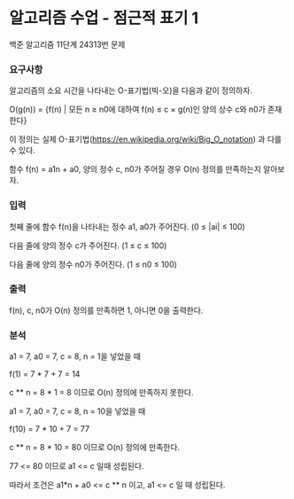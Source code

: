 # 알고리즘 수업 - 점근적 표기 1
<p>
백준 알고리즘 11단계 24313번 문제
</p>

### 요구사항 
알고리즘의 소요 시간을 나타내는 O-표기법(빅-오)을 다음과 같이 정의하자.

O(g(n)) = {f(n) | 모든 n ≥ n0에 대하여 f(n) ≤ c × g(n)인 양의 상수 c와 n0가 존재한다}

이 정의는 실제 O-표기법(https://en.wikipedia.org/wiki/Big_O_notation) 과 다를 수 있다.

함수 f(n) = a1n + a0, 양의 정수 c, n0가 주어질 경우 O(n) 정의를 만족하는지 알아보자.
### 입력
첫째 줄에 함수 f(n)을 나타내는 정수 a1, a0가 주어진다. (0 ≤ |ai| ≤ 100)

다음 줄에 양의 정수 c가 주어진다. (1 ≤ c ≤ 100)

다음 줄에 양의 정수 n0가 주어진다. (1 ≤ n0 ≤ 100)

### 출력
f(n), c, n0가 O(n) 정의를 만족하면 1, 아니면 0을 출력한다.

### 분석

a1 = 7, a0 = 7, c = 8, n = 1을 넣었을 때 

f(1) = 7 * 7 + 7 = 14 

c ** n = 8 * 1 = 8 이므로 O(n) 정의에 만족하지 못한다.

a1 = 7, a0 = 7, c = 8, n = 10을 넣었을 때 

f(10) = 7 * 10 + 7 = 77 

c ** n = 8 * 10 = 80 이므로 O(n) 정의에 만족한다. 

77 <= 80 이므로 a1 <= c 일때 성립된다. 

따라서 조건은 a1*n + a0 <= c ** n 이고, a1 <= c 일 때 성립된다.



 





